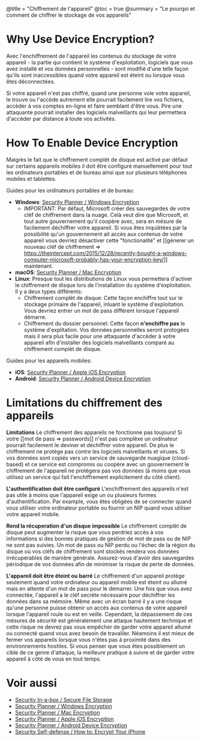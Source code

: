 @title = "Chiffrement de l'appareil"
@toc = true
@summary = "Le pourqoi et comment de chiffrer le stockage de vos appareils"

# Why Use Device Encryption?

Avec l'enchiffrement de l'appareil les contenus du stockage de votre appareil - la partie qui contient le système d'exploitation, logiciels que vous avez installé et vos données personnelles - sont modifié d'une telle façon qu'ils sont inaccessibles quand votre appareil est éteint ou lorsque vous êtes déconnectées.

Si votre appareil n'est pas chiffré, quand une personne vole votre appareil, le trouve ou l'accède autrement elle pourrait facilement lire vos fichiers, accèder à vos comptes en-ligne et faire semblant d'être vous. Pire une attaquante pourrait installer des logiciels malveillants qui leur permettera d'accèder par distance à toute vos activités.

# How To Enable Device Encryption

Malgrès le fait que le chiffrement complèt de disque est activé par défaut sur certains appareils mobiles il doit être configuré manuellement pour tout les ordinateurs portables et de bureau ainsi que sur plusieurs téléphones mobiles et tablettes.

Guides pour les ordinateurs portables et de bureau:

* **Windows**: [Security Planner / Windows Encryption](https://securityplanner.org/#/tool/windows-encryption)
  * IMPORTANT: Par défaut, Microsoft créer des sauvegardes de votre cléf de chiffrement dans la nuage. Celà veut dire que Microsoft, et tout autre gouvernement qu'il coopère avec, sera en mésure de facilement déchiffrer votre appareil. Si vous êtes inquiètées par la possibilité qu'un gouvernement ait accès aux contenus de votre appareil vous devriez désactiver cette "fonctionalité" et [[génerer un nouveau cléf de chiffrement => https://theintercept.com/2015/12/28/recently-bought-a-windows-computer-microsoft-probably-has-your-encryption-key/]] maintenant.
* **macOS**: [Security Planner / Mac Encryption](https://securityplanner.org/#/tool/mac-encryption)
* **Linux**: Presque tout les distributions de Linux vous permettera d'activer le chiffrement de disque lors de l'installation du système d'exploitation. Il y a deux types différents:
  * Chiffrement complèt de disque: Cette façon enchiffre tout sur le stockage primaire de l'appareil, inluant le système d'exploitation. Vous devriez entrer un mot de pass différent lorsque l'appareil démarre.
  * Chiffrement du dossier personnel: Cette façon **n'enchiffre pas** le système d'explitation. Vos données personnelles seront protogées mais il sera plus facile pour une attaquante d'accèder à votre appareil afin d'installer des logiciels malveillants comparé au chiffrement complèt de disque.

Guides pour les appareils mobiles:

* **iOS**: [Security Planner / Apple iOS Encryption](https://securityplanner.org/#/tool/apple-ios-encryption)
* **Android**: [Security Planner / Android Device Encryption](https://securityplanner.org/#/tool/android-device-encryption)

# Limitations du chiffrement des appareils

**Limitations** Le chiffrement des appareils ne fonctionne pas toujours! Si votre [[mot de pass => passwords]] n'est pas complèxe un ordinateur pourrait facilement le deviner et déchiffrer votre appareil. De plus le chiffrement ne protège pas contre les logiciels malveillants et viruses. Si vos données sont copiés vers un service de sauvegarde nuagique (cloud-based) et ce service est compromis ou coopère avec un gouvernement le chiffrement de l'appareil ne protègera pas vos données (à moins que vous utilisez un service qui fait l'enchiffrement explicitement du côté client).

**L'authentification doit être configuré** L'enchiffrement des appareils n'est pas utile à moins que l'appareil exige un ou plusieurs formes d'authentification. Par example, vous êtes obligées de se connecter quand vous utiliser votre ordinateur portable ou fournir un NIP quand vous utiliser votre appareil mobile.

**Rend la récuperation d'un disque impossible** Le chiffrement complèt de disque peut augmenter la risque que vous perdriez accès à vos informations si des bonnes pratiques de gestion de mot de pass ou de NIP ne sont pas suivies. Un mot de pass ou NIP perdu ou l'échec de la région du disque où vos cléfs de chiffrement sont stockés rendera vos données irrécuperables de manière générale. Assurez-vous d'avoir des sauvegardes périodique de vos données afin de minimiser la risque de perte de données.

**L'appareil doit être éteint ou barré** Le chiffrement d'un appareil protège seulement quand votre ordinateur ou appareil mobile est éteint ou allumé mais en attente d'un mot de pass pour le démarrer. Une fois que vous avez connectée, l'appareil a le cléf secrète nécessaire pour déchiffrer les données dans sa mémoire. Même avec un écran barré il y a une risque qu'une personne puisse obtenir un accès aux contenus de votre appareil lorsque l'appareil roule ou est en veille. Cependant, la dépassement de ces mésures de sécurité est généralement une attaque hautement technique et cette risque ne devrez pas vous empêcher de garder votre appareil allumé ou connecté quand vous avez besoin de travaliler. Néamoins il est mieux de fermer vos appareils lorsque vous n'êtes pas à proximité dans des environnements hostiles. Si vous penser que vous êtes possiblement un cible de ce genre d'attaque, la meilleure pratique à suivre et de garder votre appareil à côté de vous en tout temps.

# Voir aussi

* [Security In-a-box / Secure File Storage](https://securityinabox.org/en/guide/secure-file-storage/)
* [Security Planner / Windows Encryption](https://securityplanner.org/#/tool/windows-encryption)
* [Security Planner / Mac Encryption](https://securityplanner.org/#/tool/mac-encryption)
* [Security Planner / Apple iOS Encryption](https://securityplanner.org/#/tool/apple-ios-encryption)
* [Security Planner / Android Device Encryption](https://securityplanner.org/#/tool/android-device-encryption)
* [Security Self-defense / How to: Encrypt Your iPhone](https://ssd.eff.org/en/module/how-encrypt-your-iphone)

